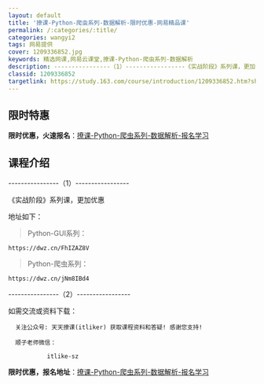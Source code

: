 ```yaml
---
layout: default
title: '撩课-Python-爬虫系列-数据解析-限时优惠-网易精品课'
permalink: /:categories/:title/
categories: wangyi2
tags: 网易提供
cover: 1209336852.jpg
keywords: 精选网课,网易云课堂,撩课-Python-爬虫系列-数据解析
description: ----------------（1）-----------------《实战阶段》系列课，更加优惠地址如下：>Pyth
classid: 1209336852
targetlink: https://study.163.com/course/introduction/1209336852.htm?share=1&shareId=1025206652&utm_campaign=share&utm_medium=iphoneShare&utm_source=&utm_u=1025206652
---
```


## 限时特惠

**限时优惠，火速报名**：[撩课-Python-爬虫系列-数据解析-报名学习](https://study.163.com/course/introduction/1209336852.htm?share=1&shareId=1025206652&utm_campaign=share&utm_medium=iphoneShare&utm_source=&utm_u=1025206652)

## 课程介绍

----------------（1）-----------------

《实战阶段》系列课，更加优惠

地址如下：

> Python-GUI系列：

    https://dwz.cn/FhIZAZ8V

> Python-爬虫系列：

    https://dwz.cn/jNm8IBd4



----------------（2）-----------------

如需交流或资料下载：

      关注公众号: 天天撩课(itliker) 获取课程资料和答疑! 感谢您支持!

      顺子老师微信：

               itlike-sz

**限时优惠，报名地址**：[撩课-Python-爬虫系列-数据解析-报名学习](https://study.163.com/course/introduction/1209336852.htm?share=1&shareId=1025206652&utm_campaign=share&utm_medium=iphoneShare&utm_source=&utm_u=1025206652)

